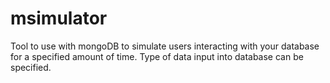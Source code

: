 # msimulator
Tool to use with mongoDB to simulate users interacting with your database for a specified amount of time. Type of data input into database can be specified.
